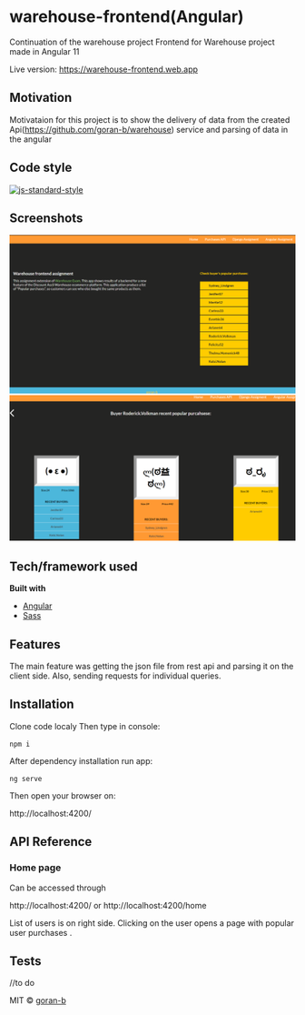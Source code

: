 # warehouse-frontend(Angular)
Continuation of the warehouse project
Frontend for Warehouse project made in Angular 11

Live version: https://warehouse-frontend.web.app


## Motivation
Motivataion for this project is to show the delivery of data from the created Api(https://github.com/goran-b/warehouse) service and parsing of data in the angular


## Code style

[![js-standard-style](https://img.shields.io/badge/code%20style-standard-brightgreen.svg?style=flat)](https://github.com/feross/standard)
 
## Screenshots

![User page](https://github.com/goran-b/warehouse-frontend/blob/master/screenshot-home-page.PNG)
![Admin page](https://github.com/goran-b/warehouse-frontend/blob/master/screenshot-popular-purchases.PNG)


## Tech/framework used

<b>Built with</b>
- [Angular](https://angular.io)
- [Sass](https://sass-lang.com/)


## Features
The main feature was getting the json file from rest api and parsing it on the client side. Also, sending requests for individual queries.


## Installation
Clone code localy
Then type in console:
```
npm i
```

After dependency installation run app:
```
ng serve
```
Then open your browser on: 

http://localhost:4200/


## API Reference

### Home page
Can be accessed through 

http://localhost:4200/ or http://localhost:4200/home

List of users is on right side.
Clicking on the user opens a page with popular user purchases .



## Tests
//to do




MIT © [goran-b]()

